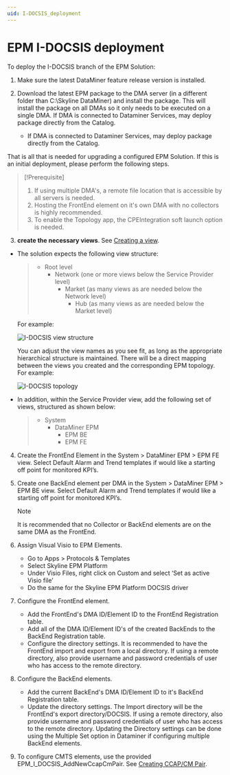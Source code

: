 ```yaml
---
uid: I-DOCSIS_deployment
---
```


# EPM I-DOCSIS deployment

To deploy the I-DOCSIS branch of the EPM Solution:

1. Make sure the latest DataMiner feature release version is installed. 

2. Download the latest EPM package to the DMA server (in a different folder than C:\Skyline DataMiner) and install the package. This will install the package on all DMAs so it only needs to be executed on a single DMA. 
If DMA is connected to Dataminer Services, may deploy package directly from the Catalog.
   - If DMA is connected to Dataminer Services, may deploy package directly from the Catalog.

That is all that is needed for upgrading a configured EPM Solution. If this is an initial deployment, please perform the following steps.

> [!Prerequisite]
>1. If using multiple DMA's, a remote file location that is accessible by all servers is needed.
>2. Hosting the FrontEnd element on it's own DMA with no collectors is highly recommended.
>3. To enable the Topology app, the CPEIntegration soft launch option is needed.
  

3.  **create the necessary views**. See [Creating a view](xref:Managing_views#creating-a-view).

   - The solution expects the following view structure:

     > - Root level
     >   - Network (one or more views below the Service Provider level)
     >     - Market (as many views as are needed below the Network level)
     >       - Hub (as many views as are needed below the Market level)

     For example:

     ![I-DOCSIS view structure](~/user-guide/images/I-DOCSIS_view_structure.png)

     You can adjust the view names as you see fit, as long as the appropriate hierarchical structure is maintained. There will be a direct mapping between the views you created and the corresponding EPM topology. For example:

     ![I-DOCSIS topology](~/user-guide/images/I-DOCSIS_topology.png)

   - In addition, within the Service Provider view, add the following set of views, structured as shown below:

     > - System
     >   - DataMiner EPM
     >     - EPM BE
     >     - EPM FE

4. Create the FrontEnd Element in the System > DataMiner EPM > EPM FE view. Select Default Alarm and Trend templates if would like a starting off point for monitored KPI’s.
   
5. Create one BackEnd element per DMA in the System > DataMiner EPM > EPM BE view. Select Default Alarm and Trend templates if would like a starting off point for monitored KPI’s.
   > [!NOTE]
   > It is recommended that no Collector or BackEnd elements are on the same DMA as the FrontEnd.

6. Assign Visual Visio to EPM Elements. 
	- Go to Apps > Protocols & Templates
	- Select Skyline EPM Platform
	- Under Visio Files, right click on Custom and select ‘Set as active Visio file’
	- Do the same for the Skyline EPM Platform DOCSIS driver

7. Configure the FrontEnd element.
	- Add the FrontEnd's DMA ID/Element ID to the FrontEnd Registration table.
   - Add all of the DMA ID/Element ID's of the created BackEnds to the BackEnd Registration table. 
   - Configure the directory settings. It is recommended to have the FrontEnd import and export from a local directory. If using a remote directory, also provide username and password credentials of user who has access to the remote directory.

8. Configure the BackEnd elements.
	- Add the current BackEnd's DMA ID/Element ID to it's BackEnd Registration table. 
   - Update the directory settings. The Import directory will be the FrontEnd's export directory/DOCSIS. If using a remote directory, also provide username and password credentials of user who has access to the remote directory. Updating the Directory settings can be done using the Multiple Set option in Dataminer if configuring multiple BackEnd elements.
  
9. To configure CMTS elements, use the provided EPM_I_DOCSIS_AddNewCcapCmPair. See [Creating CCAP/CM Pair](https://docs.dataminer.services/user-guide/Standard_Apps/EPM/EPM_I-DOCSIS/I-DOCSIS_Create_CCAP_CM_pair.html).
